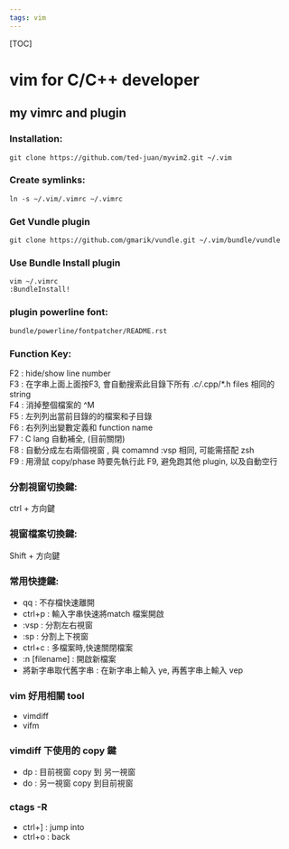 ```yaml
---
tags: vim
---
```


[TOC]


vim for C/C++ developer
====

## my vimrc and plugin


### Installation:

	git clone https://github.com/ted-juan/myvim2.git ~/.vim

### Create symlinks:

	ln -s ~/.vim/.vimrc ~/.vimrc

### Get Vundle plugin

	git clone https://github.com/gmarik/vundle.git ~/.vim/bundle/vundle

### Use Bundle Install plugin
	    
	vim ~/.vimrc
	:BundleInstall!

### plugin powerline font:

	bundle/powerline/fontpatcher/README.rst


### Function Key:

F2 : hide/show line number  
F3 : 在字串上面上面按F3, 會自動搜索此目錄下所有 *.c/*.cpp/*.h files 相同的 string  
F4 : 消掉整個檔案的 ^M  
F5 : 左列列出當前目錄的的檔案和子目錄  
F6 : 右列列出變數定義和 function name  
F7 : C lang 自動補全, (目前關閉)  
F8 : 自動分成左右兩個視窗 , 與 comamnd :vsp 相同, 可能需搭配 zsh  
F9 : 用滑鼠 copy/phase 時要先執行此 F9, 避免跑其他 plugin, 以及自動空行  

### 分割視窗切換鍵:

ctrl + 方向鍵  

### 視窗檔案切換鍵:

Shift + 方向鍵  

### 常用快捷鍵:

- qq : 不存檔快速離開  
- ctrl+p : 輸入字串快速將match 檔案開啟  
- :vsp : 分割左右視窗  
- :sp : 分割上下視窗  
- ctrl+c : 多檔案時,快速關閉檔案  
- :n [filename]  : 開啟新檔案  
- 將新字串取代舊字串 : 在新字串上輸入 ye, 再舊字串上輸入 vep  

### vim 好用相關 tool

- vimdiff  
- vifm  

### vimdiff 下使用的 copy 鍵

- dp : 目前視窗 copy 到 另一視窗  
- do : 另一視窗 copy 到目前視窗  

### ctags -R

- ctrl+]  : jump into  
- ctrl+o  : back  

### 

